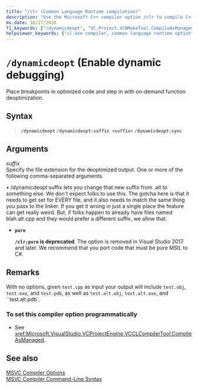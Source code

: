 ```yaml
---
title: "/clr (Common Language Runtime compilation)"
description: "Use the Microsoft C++ compiler option /clr to compile C++/CLI and C++ code as managed code."
ms.date: 10/27/2020
f1_keywords: ["/dynamicdeopt", "VC.Project.VCNMakeTool.CompileAsManaged", "VC.Project.VCCLCompilerTool.CompileAsManaged"]
helpviewer_keywords: ["cl.exe compiler, common language runtime option", "-dynamicdeopt compiler option [C++]", "dynamicdeopt compiler option [C++]", "/clr compiler option [C++]", "Managed Extensions for C++, compiling", "common language runtime, /clr compiler option"]
---
```

# `/dynamicdeopt` (Enable dynamic debugging)

Place breakpoints in optimized code and step in with on-demand function deoptimization.

## Syntax

> **`/dynamicdeopt`**
> **`/dynamicdeopt:suffix <suffix>`**
> **`/dynamicdeopt:sync`**

## Arguments

*suffix*\
Specify the file extension for the deoptimized output. One or more of the following comma-separated arguments.


•	/dynamicdeopt:suffix <blah>  lets you change that new suffix from .alt to something else. We don't expect folks to use this. The gotcha here is that it needs to get set for EVERY file, and it also needs to match the same thing you pass to the linker. If you get it wrong in just a single place the feature can get really weird. But, if folks happen to already have files named blah.alt.cpp and they would prefer a different suffix, we allow that.

- **`pure`**

   **`/clr:pure` is deprecated**. The option is removed in Visual Studio 2017 and later. We recommend that you port code that must be pure MSIL to C#.


## Remarks

With no options, given `test.cpp` as input your output will include `test.obj`, `test.exe`, and `test.pdb`, as well as `test.alt.obj`, `test.alt.exe`, and ``test.alt.pdb`.

### To set this compiler option programmatically

- See <xref:Microsoft.VisualStudio.VCProjectEngine.VCCLCompilerTool.CompileAsManaged>.

## See also

[MSVC Compiler Options](compiler-options.md)\
[MSVC Compiler Command-Line Syntax](compiler-command-line-syntax.md)
